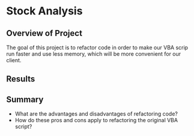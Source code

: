 # Stock Analysis
## Overview of Project
The goal of this project is to refactor code in order to make our VBA scrip run faster and use less memory, which will be more convenient for our client.
## Results
## Summary
-	What are the advantages and disadvantages of refactoring code?
-	How do these pros and cons apply to refactoring the original VBA script?

